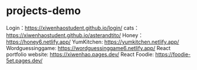 # projects-demo
Login：https://xiwenhaostudent.github.io/login/
cats：https://xiwenhaostudent.github.io/asterandtito/
Honey：https://honey6.netlify.app/
YumKitchen: https://yumkitchen.netlify.app/
Wordguessinggame: https://wordguessinggame6.netlify.app/
React portfolio website: https://xiwenhao.pages.dev/
React Foodie: https://foodie-5et.pages.dev/
